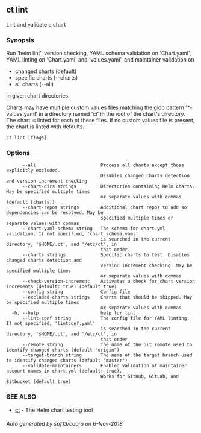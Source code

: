 ## ct lint

Lint and validate a chart

### Synopsis

Run 'helm lint', version checking, YAML schema validation
on 'Chart.yaml', YAML linting on 'Chart.yaml' and 'values.yaml',
and maintainer validation on

* changed charts (default)
* specific charts (--charts)
* all charts (--all)

in given chart directories.

Charts may have multiple custom values files matching the glob pattern
'*-values.yaml' in a directory named 'ci' in the root of the chart's
directory. The chart is linted for each of these files. If no custom
values file is present, the chart is linted with defaults.

```
ct lint [flags]
```

### Options

```
      --all                        Process all charts except those explicitly excluded.
                                   Disables changed charts detection and version increment checking
      --chart-dirs strings         Directories containing Helm charts. May be specified multiple times
                                   or separate values with commas (default [charts])
      --chart-repos strings        Additional chart repos to add so dependencies can be resolved. May be
                                   specified multiple times or separate values with commas
      --chart-yaml-schema string   The schema for chart.yml validation. If not specified, 'chart_schema.yaml'
                                   is searched in the current directory, '$HOME/.ct', and '/etc/ct', in
                                   that order.
      --charts strings             Specific charts to test. Disables changed charts detection and
                                   version increment checking. May be specified multiple times
                                   or separate values with commas
      --check-version-increment    Activates a check for chart version increments (default: true) (default true)
      --config string              Config file
      --excluded-charts strings    Charts that should be skipped. May be specified multiple times
                                   or separate values with commas
  -h, --help                       help for lint
      --lint-conf string           The config file for YAML linting. If not specified, 'lintconf.yaml'
                                   is searched in the current directory, '$HOME/.ct', and '/etc/ct', in
                                   that order
      --remote string              The name of the Git remote used to identify changed charts (default "origin")
      --target-branch string       The name of the target branch used to identify changed charts (default "master")
      --validate-maintainers       Enabled validation of maintainer account names in chart.yml (default: true).
                                   Works for GitHub, GitLab, and Bitbucket (default true)
```

### SEE ALSO

* [ct](ct.md)	 - The Helm chart testing tool

###### Auto generated by spf13/cobra on 6-Nov-2018

